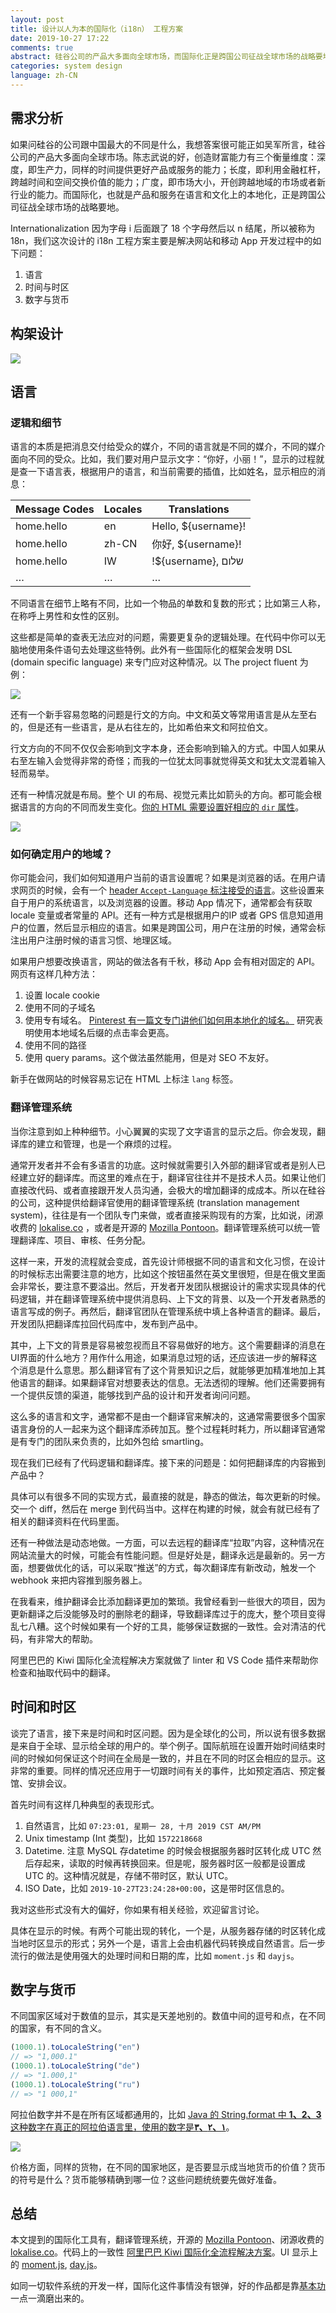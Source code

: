 ```yaml
---
layout: post
title: 设计以人为本的国际化（i18n） 工程方案
date: 2019-10-27 17:22
comments: true
abstract: 硅谷公司的产品大多面向全球市场，而国际化正是跨国公司征战全球市场的战略要地。我们这次设计的 i18n 工程方案主要是解决网站和移动 App 开发过程中的三大问题：1. 语言、2. 时间与时区、3. 数字与货币。如同一切软件系统的开发一样，国际化这件事情没有银弹，好的作品都是靠基本功一点一滴磨出来的。
categories: system design
language: zh-CN
---
```


## 需求分析

如果问硅谷的公司跟中国最大的不同是什么，我想答案很可能正如吴军所言，硅谷公司的产品大多面向全球市场。陈志武说的好，创造财富能力有三个衡量维度：深度，即生产力，同样的时间提供更好产品或服务的能力；长度，即利用金融杠杆，跨越时间和空间交换价值的能力；广度，即市场大小，开创跨越地域的市场或者新行业的能力。而国际化，也就是产品和服务在语言和文化上的本地化，正是跨国公司征战全球市场的战略要地。

Internationalization 因为字母 i 后面跟了 18 个字母然后以 n 结尾，所以被称为 18n，我们这次设计的 i18n 工程方案主要是解决网站和移动 App 开发过程中的如下问题：

1. 语言
2. 时间与时区
3. 数字与货币

## 构架设计

![](https://res.cloudinary.com/dohtidfqh/image/upload/v1572083110/web-guiguio/i18n.png)

## 语言

### 逻辑和细节

语言的本质是把消息交付给受众的媒介，不同的语言就是不同的媒介，不同的媒介面向不同的受众。比如，我们要对用户显示文字：“你好，小丽！”，显示的过程就是查一下语言表，根据用户的语言，和当前需要的插值，比如姓名，显示相应的消息：

| Message Codes | Locales | Translations |
| ---      | ---      | ---      |
| home.hello | en | Hello, ${username}! |
| home.hello | zh-CN | 你好, ${username}! |
| home.hello | IW | !${username}, שלום | 
|  … | … | … |


不同语言在细节上略有不同，比如一个物品的单数和复数的形式；比如第三人称，在称呼上男性和女性的区别。

这些都是简单的查表无法应对的问题，需要更复杂的逻辑处理。在代码中你可以无脑地使用条件语句去处理这些特例。此外有一些国际化的框架会发明 DSL (domain specific language) 来专门应对这种情况。以 The project fluent 为例：

![](https://res.cloudinary.com/dohtidfqh/image/upload/v1572216527/web-guiguio/Screen_Shot_2019-10-27_at_3.30.32_PM.png)

还有一个新手容易忽略的问题是行文的方向。中文和英文等常用语言是从左至右的，但是还有一些语言，是从右往左的，比如希伯来文和阿拉伯文。

行文方向的不同不仅仅会影响到文字本身，还会影响到输入的方式。中国人如果从右至左输入会觉得非常的奇怪；而我的一位犹太同事就觉得英文和犹太文混着输入轻而易举。

还有一种情况就是布局。整个 UI 的布局、视觉元素比如箭头的方向。都可能会根据语言的方向的不同而发生变化。[你的 HTML 需要设置好相应的 `dir` 属性](https://developer.mozilla.org/en-US/docs/Web/HTML/Global_attributes/dir)。

![](https://res.cloudinary.com/dohtidfqh/image/upload/v1572217000/web-guiguio/Screen_Shot_2019-10-27_at_3.56.21_PM.png)


### 如何确定用户的地域？

你可能会问，我们如何知道用户当前的语言设置呢？如果是浏览器的话。在用户请求网页的时候，会有一个 [header `Accept-Language` 标注接受的语言](https://developer.mozilla.org/zh-CN/docs/Web/HTTP/Headers/Accept-Language)。这些设置来自于用户的系统语言，以及浏览器的设置。移动 App 情况下，通常都会有获取 locale 变量或者常量的 API。还有一种方式是根据用户的IP 或者 GPS 信息知道用户的位置，然后显示相应的语言。如果是跨国公司，用户在注册的时候，通常会标注出用户注册时候的语言习惯、地理区域。

如果用户想要改换语言，网站的做法各有千秋，移动 App 会有相对固定的 API。网页有这样几种方法：

1. 设置 locale cookie 
2. 使用不同的子域名
3. 使用专有域名。 [Pinterest 有一篇文专门讲他们如何用本地化的域名。](https://medium.com/pinterest-engineering/how-switching-our-domain-structure-unlocked-international-growth-e00c8184d5dd) 研究表明使用本地域名后缀的点击率会更高。
4. 使用不同的路径
5. 使用 query params。这个做法虽然能用，但是对 SEO 不友好。

新手在做网站的时候容易忘记在 HTML 上标注 `lang` 标签。

### 翻译管理系统

当你注意到如上种种细节。小心翼翼的实现了文字语言的显示之后。你会发现，翻译库的建立和管理，也是一个麻烦的过程。

通常开发者并不会有多语言的功底。这时候就需要引入外部的翻译官或者是别人已经建立好的翻译库。而这里的难点在于，翻译官往往并不是技术人员。如果让他们直接改代码、或者直接跟开发人员沟通，会极大的增加翻译的成成本。所以在硅谷的公司，这种提供给翻译官使用的翻译管理系统 (translation management system)，往往是有一个团队专门来做，或者直接采购现有的方案，比如说，闭源收费的 [lokalise.co](https://lokalise.co/) ，或者是开源的 [Mozilla Pontoon](https://github.com/mozilla/pontoon/)。翻译管理系统可以统一管理翻译库、项目、审核、任务分配。

这样一来，开发的流程就会变成，首先设计师根据不同的语言和文化习惯，在设计的时候标志出需要注意的地方，比如这个按钮虽然在英文里很短，但是在俄文里面会非常长，要注意不要溢出。然后，开发者开发团队根据设计的需求实现具体的代码逻辑，并在翻译管理系统中提供消息码、上下文的背景、以及一个开发者熟悉的语言写成的例子。再然后，翻译官团队在管理系统中填上各种语言的翻译。最后，开发团队把翻译库拉回代码库中，发布到产品中。

其中，上下文的背景是容易被忽视而且不容易做好的地方。这个需要翻译的消息在UI界面的什么地方？用作什么用途，如果消息过短的话，还应该进一步的解释这个消息是什么意思。那么翻译官有了这个背景知识之后，就能够更加精准地加上其他语言的翻译。如果翻译官对想要表达的信息。无法透彻的理解。他们还需要拥有一个提供反馈的渠道，能够找到产品的设计和开发者询问问题。

这么多的语言和文字，通常都不是由一个翻译官来解决的，这通常需要很多个国家语言身份的人一起来为这个翻译库添砖加瓦。整个过程耗时耗力，所以翻译官通常是有专门的团队来负责的，比如外包给 smartling。

现在我们已经有了代码逻辑和翻译库。接下来的问题是：如何把翻译库的内容搬到产品中？

具体可以有很多不同的实现方式，最直接的就是，静态的做法，每次更新的时候。交一个 diff，然后在 merge 到代码当中。这样在构建的时候，就会有就已经有了相关的翻译资料在代码里面。

还有一种做法是动态地做。一方面，可以去远程的翻译库“拉取”内容，这种情况在网站流量大的时候，可能会有性能问题。但是好处是，翻译永远是最新的。另一方面，想要做优化的话，可以采取“推送”的方式，每次翻译库有新改动，触发一个 webhook 来把内容推到服务器上。

在我看来，维护翻译会比添加翻译更加的繁琐。我曾经看到一些很大的项目，因为更新翻译之后没能够及时的删除老的翻译，导致翻译库过于的庞大，整个项目变得乱七八糟。这个时候如果有一个好的工具，能够保证数据的一致性。会对清洁的代码，有非常大的帮助。

阿里巴巴的 Kiwi 国际化全流程解决方案就做了 linter 和 VS Code 插件来帮助你检查和抽取代码中的翻译。

## 时间和时区

谈完了语言，接下来是时间和时区问题。因为是全球化的公司，所以说有很多数据是来自于全球、显示给全球的用户的。举个例子。国际航班在设置开始时间结束时间的时候如何保证这个时间在全局是一致的，并且在不同的时区会相应的显示。这非常的重要。同样的情况还应用于一切跟时间有关的事件，比如预定酒店、预定餐馆、安排会议。

首先时间有这样几种典型的表现形式。

1. 自然语言，比如 `07:23:01, 星期一 28, 十月 2019 CST AM/PM`
2. Unix timestamp (Int 类型)，比如 `1572218668`
3. Datetime. 注意 MySQL 存datetime 的时候会根据服务器时区转化成 UTC 然后存起来，读取的时候再转换回来。但是呢，服务器时区一般都是设置成 UTC 的。这种情况就是，存储不带时区，默认 UTC。
4. ISO Date，比如 `2019-10-27T23:24:28+00:00`，这是带时区信息的。

我对这些形式没有大的偏好，你如果有相关经验，欢迎留言讨论。

具体在显示的时候。有两个可能出现的转化，一个是，从服务器存储的时区转化成当地时区显示的形式；另外一个是，语言上会由机器代码转换成自然语言。后一步流行的做法是使用强大的处理时间和日期的库，比如 `moment.js` 和 `dayjs`。

## 数字与货币

不同国家区域对于数值的显示，其实是天差地别的。数值中间的逗号和点，在不同的国家，有不同的含义。

```js
(1000.1).toLocaleString("en")
// => "1,000.1"
(1000.1).toLocaleString("de")
// => "1.000,1"
(1000.1).toLocaleString("ru")
// => "1 000,1"
```

阿拉伯数字并不是在所有区域都通用的，比如 [Java 的 String.format  中 **1、2、3**这种数字在真正的阿拉伯语言里，使用的数字是**١、٢、٣**](https://www.photoneray.com/string-format-number-locale/)。

![](https://res.cloudinary.com/dohtidfqh/image/upload/v1572221731/web-guiguio/stringformat_number.png)

价格方面，同样的货物，在不同的国家地区，是否要显示成当地货币的价值？货币的符号是什么？货币能够精确到哪一位？这些问题统统要先做好准备。

## 总结

本文提到的国际化工具有，翻译管理系统，开源的 [Mozilla Pontoon](https://github.com/mozilla/pontoon/)、闭源收费的 [lokalise.co](https://lokalise.co/)。代码上的一致性 [阿里巴巴 Kiwi 国际化全流程解决方案](https://github.com/alibaba/kiwi)。UI 显示上的 [moment.js](https://momentjs.com/), [day.js](https://github.com/iamkun/dayjs)。

如同一切软件系统的开发一样，国际化这件事情没有银弹，好的作品都是靠[基本功](https://www.google.com/search?q=%E7%8E%8B%E5%85%B4+%E5%9F%BA%E6%9C%AC%E5%8A%9F&oq=%E7%8E%8B%E5%85%B4+%E5%9F%BA%E6%9C%AC%E5%8A%9F&aqs=chrome..69i57.5773j1j1&sourceid=chrome&ie=UTF-8)一点一滴磨出来的。
